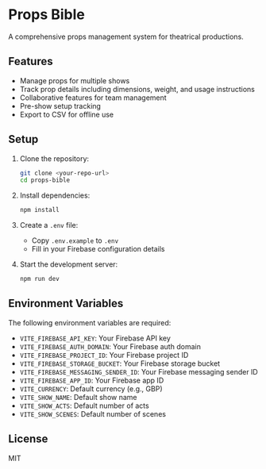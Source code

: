# Props Bible

A comprehensive props management system for theatrical productions.

## Features

- Manage props for multiple shows
- Track prop details including dimensions, weight, and usage instructions
- Collaborative features for team management
- Pre-show setup tracking
- Export to CSV for offline use

## Setup

1. Clone the repository:
   ```bash
   git clone <your-repo-url>
   cd props-bible
   ```

2. Install dependencies:
   ```bash
   npm install
   ```

3. Create a `.env` file:
   - Copy `.env.example` to `.env`
   - Fill in your Firebase configuration details

4. Start the development server:
   ```bash
   npm run dev
   ```

## Environment Variables

The following environment variables are required:

- `VITE_FIREBASE_API_KEY`: Your Firebase API key
- `VITE_FIREBASE_AUTH_DOMAIN`: Your Firebase auth domain
- `VITE_FIREBASE_PROJECT_ID`: Your Firebase project ID
- `VITE_FIREBASE_STORAGE_BUCKET`: Your Firebase storage bucket
- `VITE_FIREBASE_MESSAGING_SENDER_ID`: Your Firebase messaging sender ID
- `VITE_FIREBASE_APP_ID`: Your Firebase app ID
- `VITE_CURRENCY`: Default currency (e.g., GBP)
- `VITE_SHOW_NAME`: Default show name
- `VITE_SHOW_ACTS`: Default number of acts
- `VITE_SHOW_SCENES`: Default number of scenes

## License

MIT